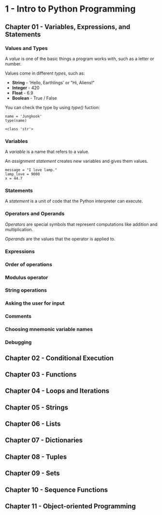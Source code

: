 # 1 - Intro to Python Programming

## Chapter 01 - Variables, Expressions, and Statements

### Values and Types 

A _value_ is one of the basic things a program works with, such as a letter or number.

Values come in different _types_, such as:
- **String** - 'Hello, Earthlings' or "Hi, Aliens!"
- **Integer** - 420
- **Float** - 6.9
- **Boolean** - True / False

You can check the type by using _type()_ fuction:
```
name = 'Jungkook'
type(name)

<class 'str'>
```

### Variables

A _variable_ is a name that refers to a value.

An _assignment statement_ creates new variables and gives them values.
```
message = "I love lamp."
lamp_love = 9000
x = 44.7
```

### Statements

A _statement_ is a unit of code that the Python interpreter can execute.

### Operators and Operands

_Operators_ are special symbols that represent computations like addition and multiplication.

_Operands_ are the values that the operator is applied to.

### Expressions


### Order of operations

### Modulus operator

### String operations

### Asking the user for input

### Comments

### Choosing mnemonic variable names

### Debugging

### 


## Chapter 02 - Conditional Execution

## Chapter 03 - Functions

## Chapter 04 - Loops and Iterations

## Chapter 05 - Strings

## Chapter 06 - Lists

## Chapter 07 - Dictionaries

## Chapter 08 - Tuples

## Chapter 09 - Sets

## Chapter 10 - Sequence Functions

## Chapter 11 - Object-oriented Programming
